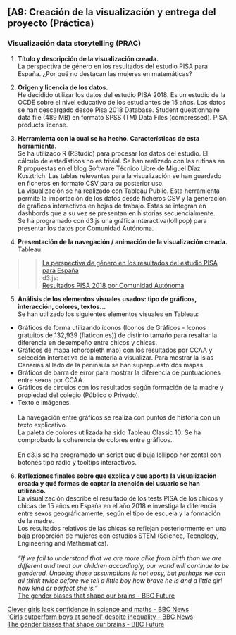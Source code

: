 <h2>[A9: Creación de la visualización y entrega del proyecto (Práctica)</h2>
<h3>Visualización data storytelling (PRAC)</h3>

1.	**Título y descripción de la visualización creada.**<br>
La perspectiva de género en los resultados del estudio PISA para España. ¿Por qué no destacan las mujeres en matemáticas?

2.	**Origen y licencia de los datos.**<br>
He decidido utilizar los datos del estudio PISA  2018.   Es un estudio de la OCDE sobre el nivel educativo de los estudiantes de 15 años.
Los datos se han descargado desde Pisa 2018 Database.
Student questionnaire data file  (489  MB) en formato SPSS (TM) Data Files (compressed).
PISA products license.

3.	**Herramienta con la cual se ha hecho. Características de esta herramienta.**<br>
Se ha utilizado R (RStudio) para procesar los datos del estudio. El cálculo de estadísticos no es trivial. Se han realizado con las rutinas en R propuestas en el blog Software Técnico Libre de Miguel Díaz Kusztrich. Las tablas relevantes para la visualización se han guardado en ficheros en formato CSV para su posterior uso.<br> 
La visualización se ha realizado con Tableau Public. Esta herramienta permite la importación de los datos desde ficheros CSV y la generación de gráficos interactivos en hojas de trabajo. Estas se integran en dashbords que a su vez se presentan en historias secuencialmente.<br>
Se ha programado con d3.js una gráfica interactiva(lollipop) para presentar los datos por Comunidad Autónoma.

4.	**Presentación de la navegación / animación de la visualización creada.**<br>
Tableau:<br>
>> <a href="https://public.tableau.com/app/profile/baltasar.boix/viz/PISA_2_16383060898200/Historia1?publish=yes">La perspectiva de género en los resultados del estudio PISA para España</a><br>
 d3.js:<br>
>> <a href="https://baltiboix.github.io/Visual_PRAC/ccaa.html">Resultados PISA 2018 por Comunidad Autónoma</a>

5.	**Análisis de los elementos visuales usados: tipo de gráficos, interacción, colores, textos...**<br>
Se han utilizado los siguientes elementos visuales en Tableau:<br>
-	Gráficos de forma utilizando iconos (Iconos de Gráficos - Iconos gratuitos de 132,939 (flaticon.es)) de distinto tamaño para resaltar la diferencia en desempeño entre chicos y chicas.<br>
-	Gráficos de mapa (choropleth map) con los resultados por CCAA y selección interactiva de la materia a visualizar. Para mostrar la Islas Canarias al lado de la península se han superpuesto dos mapas.
-	Gráficos de barra de error para mostrar la diferencia de puntuaciones entre sexos por CCAA.<br>
-	Gráficos de círculos con los resultados según formación de la madre y propiedad del colegio (Público o Privado).<br>
-	Texto e imágenes.<br><br>
La navegación entre gráficos se realiza con puntos de historia con un texto explicativo.<br>
La paleta de colores utilizada ha sido Tableau Classic 10. Se ha comprobado la coherencia de colores entre gráficos.<br><br>
En d3.js se ha programado un script que dibuja lollipop horizontal con botones tipo radio y tooltips interactivos. 

6.	**Reflexiones finales sobre que explica y que aporta la visualización creada y qué formas de captar la atención del usuario se han utilizado.**<br>
La visualización describe el resultado de los tests PISA de los chicos y chicas de 15 años en España en el año 2018 e investiga la diferencia entre sexos geográficamente, según el tipo de escuela y la formación de la madre.<br>
Los resultados relativos de las chicas se reflejan posteriormente en una baja proporción de mujeres con estudios STEM (Science, Tecnology, Engineering and Mathematics).<br><br>
*“If we fail to understand that we are more alike from birth than we are different and treat our children accordingly, our world will continue to be gendered. Undoing these assumptions is not easy, but perhaps we can all think twice before we tell a little boy how brave he is and a little girl how kind or perfect she is.”*<br>
<a href="https://www.bbc.com/future/article/20210524-the-gender-biases-that-shape-our-brains">The gender biases that shape our brains - BBC Future</a>


<a href="https://www.bbc.com/news/education-31733742">Clever girls lack confidence in science and maths - BBC News</a><br>
<a href="https://www.bbc.com/news/education-30933493">'Girls outperform boys at school' despite inequality - BBC News</a><br>
<a href="https://www.bbc.com/future/article/20210524-the-gender-biases-that-shape-our-brains">The gender biases that shape our brains - BBC Future</a>
